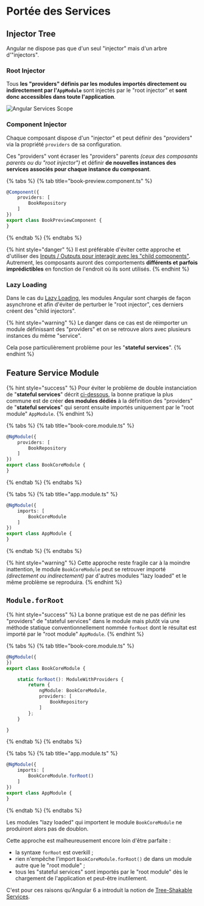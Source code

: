# Portée des Services

## Injector Tree

Angular ne dispose pas que d'un seul "injector" mais d'un arbre d'"injectors".

### Root Injector

Tous **les "providers" définis par les modules importés directement ou indirectement par l'`AppModule`** sont injectés par le "root injector" et **sont donc accessibles dans toute l'application**.

![Angular Services Scope](../../.gitbook/assets/angular-modules-with-provider.jpg)

### Component Injector

Chaque composant dispose d'un "injector" et peut définir des "providers" via la propriété `providers` de sa configuration.

Ces "providers" vont écraser les "providers" parents _\(ceux des composants parents ou du "root injector"\)_ et définir **de nouvelles instances des services associés pour chaque instance du composant**.

{% tabs %}
{% tab title="book-preview.component.ts" %}
```typescript
@Component({
    providers: [
        BookRepository
    ]
})
export class BookPreviewComponent {
}
```
{% endtab %}
{% endtabs %}

{% hint style="danger" %}
Il est préférable d'éviter cette approche et d'utiliser des [Inputs / Outputs pour interagir avec les "child components"](../interaction-entre-composants/). Autrement, les composants auront des comportements **différents et parfois imprédictibles** en fonction de l'endroit où ils sont utilisés.
{% endhint %}

### Lazy Loading

Dans le cas du [Lazy Loading](../routing/), les modules Angular sont chargés de façon asynchrone et afin d'éviter de perturber le "root injector", ces derniers créent des "child injectors".

{% hint style="warning" %}
Le danger dans ce cas est de réimporter un module définissant des "providers" et on se retrouve alors avec plusieurs instances du même "service".

Cela pose particulièrement problème pour les "**stateful services**".
{% endhint %}

## Feature Service Module

{% hint style="success" %}
Pour éviter le problème de double instanciation de "**stateful services**" décrit [ci-dessous](portee-des-services.md#lazy-loading), la bonne pratique la plus commune est de créer **des modules dédiés** à la définition des "providers" de "**stateful services**" qui seront ensuite importés uniquement par le "root module" `AppModule`.
{% endhint %}

{% tabs %}
{% tab title="book-core.module.ts" %}
```typescript
@NgModule({
    providers: [
        BookRepository
    ]
})
export class BookCoreModule {
}
```
{% endtab %}
{% endtabs %}

{% tabs %}
{% tab title="app.module.ts" %}
```typescript
@NgModule({
    imports: [
        BookCoreModule
    ]
})
export class AppModule {
}
```
{% endtab %}
{% endtabs %}

{% hint style="warning" %}
Cette approche reste fragile car à la moindre inattention, le module `BookCoreModule` peut se retrouver importé _\(directement ou indirectement\)_ par d'autres modules "lazy loaded" et le même problème se reproduira.
{% endhint %}

## `Module.forRoot`

{% hint style="success" %}
La bonne pratique est de ne pas définir les "providers" de "stateful services" dans le module mais plutôt via une méthode statique conventionnellement nommée `forRoot` dont le résultat est importé par le "root module" `AppModule`.
{% endhint %}

{% tabs %}
{% tab title="book-core.module.ts" %}
```typescript
@NgModule({
})
export class BookCoreModule {

    static forRoot(): ModuleWithProviders {
        return {
            ngModule: BookCoreModule,
            providers: [
                BookRepository
            ]
        };
    }

}
```
{% endtab %}
{% endtabs %}

{% tabs %}
{% tab title="app.module.ts" %}
```typescript
@NgModule({
    imports: [
        BookCoreModule.forRoot()
    ]
})
export class AppModule {
}
```
{% endtab %}
{% endtabs %}

Les modules "lazy loaded" qui importent le module `BookCoreModule` ne produiront alors pas de doublon.

Cette approche est malheureusement encore loin d'être parfaite :

* la syntaxe `forRoot` est overkill ;
* rien n'empêche l'import `BookCoreModule.forRoot()` de dans un module autre que le "root module" ;
* tous les "stateful services" sont importés par le "root module" dès le chargement de l'application et peut-être inutilement.

C'est pour ces raisons qu'Angular 6 a introduit la notion de [Tree-Shakable Services](tree-shakable-services.md).

